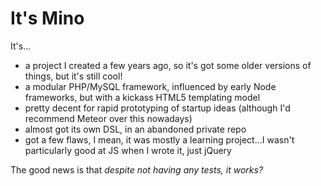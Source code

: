 It's Mino
=========

It's...
- a project I created a few years ago, so it's got some older versions of things, but it's still cool!
- a modular PHP/MySQL framework, influenced by early Node frameworks, but with a kickass HTML5 templating model
- pretty decent for rapid prototyping of startup ideas (although I'd recommend Meteor over this nowadays)
- almost got its own DSL, in an abandoned private repo
- got a few flaws, I mean, it was mostly a learning project...I wasn't particularly good at JS when I wrote it, just jQuery

The good news is that _despite not having any tests, it works?_
